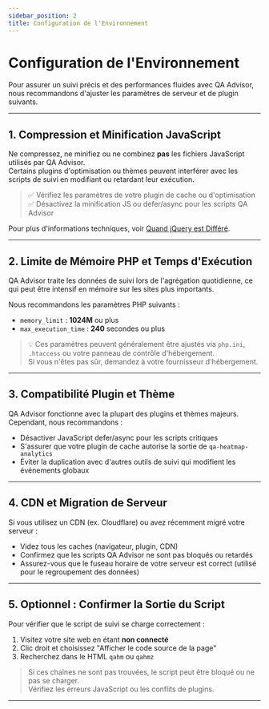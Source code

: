 ```yaml
---
sidebar_position: 2
title: Configuration de l'Environnement
---
```


# Configuration de l'Environnement

Pour assurer un suivi précis et des performances fluides avec QA Advisor, nous recommandons d'ajuster les paramètres de serveur et de plugin suivants.

---

## 1. Compression et Minification JavaScript

Ne compressez, ne minifiez ou ne combinez **pas** les fichiers JavaScript utilisés par QA Advisor.  
Certains plugins d'optimisation ou thèmes peuvent interférer avec les scripts de suivi en modifiant ou retardant leur exécution.

> ✅ Vérifiez les paramètres de votre plugin de cache ou d'optimisation  
> ✅ Désactivez la minification JS ou defer/async pour les scripts QA Advisor

Pour plus d'informations techniques, voir [Quand jQuery est Différé](/docs/user-manual/getting-started/when-defer-jquery).

---

## 2. Limite de Mémoire PHP et Temps d'Exécution

QA Advisor traite les données de suivi lors de l'agrégation quotidienne, ce qui peut être intensif en mémoire sur les sites plus importants.

Nous recommandons les paramètres PHP suivants :

- `memory_limit` : **1024M** ou plus  
- `max_execution_time` : **240** secondes ou plus

> 💡 Ces paramètres peuvent généralement être ajustés via `php.ini`, `.htaccess` ou votre panneau de contrôle d'hébergement.  
> Si vous n'êtes pas sûr, demandez à votre fournisseur d'hébergement.

---

## 3. Compatibilité Plugin et Thème

QA Advisor fonctionne avec la plupart des plugins et thèmes majeurs. Cependant, nous recommandons :

- Désactiver JavaScript defer/async pour les scripts critiques
- S'assurer que votre plugin de cache autorise la sortie de `qa-heatmap-analytics`
- Éviter la duplication avec d'autres outils de suivi qui modifient les événements globaux

---

## 4. CDN et Migration de Serveur

Si vous utilisez un CDN (ex. Cloudflare) ou avez récemment migré votre serveur :

- Videz tous les caches (navigateur, plugin, CDN)
- Confirmez que les scripts QA Advisor ne sont pas bloqués ou retardés
- Assurez-vous que le fuseau horaire de votre serveur est correct (utilisé pour le regroupement des données)

---

## 5. Optionnel : Confirmer la Sortie du Script

Pour vérifier que le script de suivi se charge correctement :

1. Visitez votre site web en étant **non connecté**
2. Clic droit et choisissez "Afficher le code source de la page"
3. Recherchez dans le HTML `qahm` ou `qahmz`

> Si ces chaînes ne sont pas trouvées, le script peut être bloqué ou ne pas se charger.  
> Vérifiez les erreurs JavaScript ou les conflits de plugins.

---

